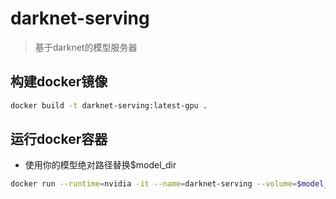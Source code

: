 # darknet-serving
> 基于darknet的模型服务器

## 构建docker镜像
```bash
docker build -t darknet-serving:latest-gpu .
```

## 运行docker容器
* 使用你的模型绝对路径替换$model_dir
```bash
docker run --runtime=nvidia -it --name=darknet-serving --volume=$model_dir:/darknet-serving/model darknet-serving:latest-gpu
```